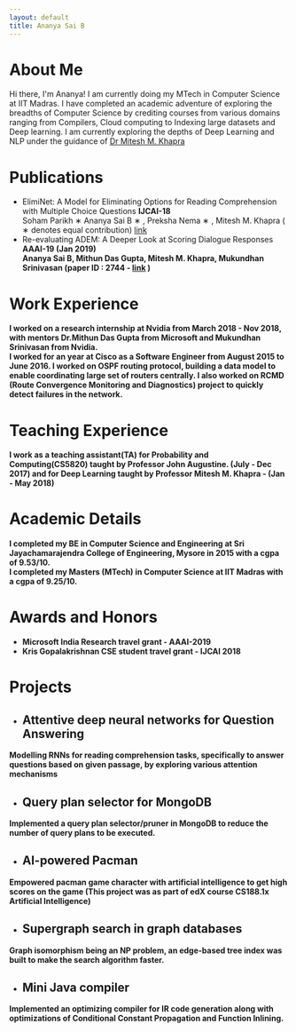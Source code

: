 ```yaml
---
layout: default
title: Ananya Sai B
---
```

# About Me
Hi there, I'm Ananya! I am currently doing my MTech in Computer Science at IIT Madras. I have completed an academic adventure of exploring the breadths of Computer Science by crediting courses from various domains ranging from Compilers, Cloud computing to Indexing large datasets and Deep learning. I am currently exploring the depths of Deep Learning and NLP under the guidance of [Dr Mitesh M. Khapra](http://www.cse.iitm.ac.in/~miteshk/)

# Publications
- ElimiNet: A Model for Eliminating Options for Reading Comprehension with Multiple Choice Questions <b>IJCAI-18</b> <br/>
Soham Parikh ∗ Ananya Sai B ∗ , Preksha Nema ∗ , Mitesh M. Khapra ( ∗ denotes equal contribution) [link](https://www.ijcai.org/proceedings/2018/0594.pdf)<br/>
- Re-evaluating ADEM: A Deeper Look at Scoring Dialogue Responses <b>AAAI-19<b> (Jan 2019) <br/>
Ananya Sai B, Mithun Das Gupta, Mitesh M. Khapra, Mukundhan Srinivasan (paper ID : 2744 - [link](https://aaai.org/Conferences/AAAI-19/wp-content/uploads/2018/11/AAAI-19_Accepted_Papers.pdf) )

# Work Experience
I worked on a research internship at Nvidia from March 2018 - Nov 2018, with mentors Dr.Mithun Das Gupta from Microsoft and Mukundhan Srinivasan from Nvidia. <br/>
I worked for an year at Cisco as a Software Engineer from August 2015 to June 2016. I worked on OSPF routing protocol, building a data model to enable coordinating large set of routers centrally. I also worked on RCMD (Route Convergence Monitoring and Diagnostics) project to quickly detect failures in the network.

# Teaching Experience
I work as a teaching assistant(TA) for Probability and Computing(CS5820) taught by Professor John Augustine. (July - Dec 2017) and for Deep Learning taught by Professor Mitesh M. Khapra - (Jan - May 2018)

# Academic Details
I completed my BE in Computer Science and Engineering at Sri Jayachamarajendra College of Engineering, Mysore in 2015 with a cgpa of 9.53/10. <br/>
I completed my Masters (MTech) in Computer Science at IIT Madras with a cgpa of 9.25/10.

# Awards and Honors
- Microsoft India Research travel grant - AAAI-2019 
- Kris Gopalakrishnan CSE student travel grant - IJCAI 2018

# Projects
- ## Attentive deep neural networks for Question Answering
Modelling RNNs for reading comprehension tasks, specifically to answer questions based on given passage, by exploring various attention mechanisms
- ## Query plan selector for MongoDB
Implemented a query plan selector/pruner in MongoDB to reduce the number of query plans to be executed.
- ## AI-powered Pacman
Empowered pacman game character with artificial intelligence to get high scores on the game (This project was as part of edX course CS188.1x Artificial Intelligence)
- ## Supergraph search in graph databases
Graph isomorphism being an NP problem, an edge-based tree index was built to make the search algorithm faster.
- ## Mini Java compiler
Implemented an optimizing compiler for IR code generation along with optimizations of Conditional Constant Propagation and Function Inlining.

